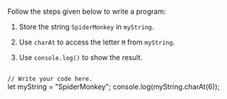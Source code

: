 Follow the steps given below
to write a program:

1. Store the string `SpiderMonkey` in `myString`.

2. Use `charAt` to access the letter `M` from `myString`.

3. Use `console.log()` to show the result.

<Editor lang="javascript" type="exercise">
<code>
// Write your code here.
</code>

<solution>
let myString = "SpiderMonkey";
console.log(myString.charAt(6));
</solution>
</Editor>